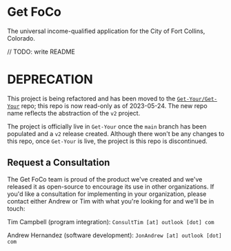 # Get FoCo

The universal income-qualified application for the City of Fort Collins, Colorado.

// TODO: write README

# DEPRECATION

This project is being refactored and has been moved to the [`Get-Your/Get-Your`](https://github.com/Get-Your/Get-Your) repo; this repo is now read-only as of 2023-05-24. The new repo name reflects the abstraction of the `v2` project.

The project is officially live in `Get-Your` once the `main` branch has been populated and a `v2` release created. Although there won't be any changes to this repo, once `Get-Your` is live, the project is this repo is discontinued.

## Request a Consultation

The Get FoCo team is proud of the product we've created and we've released it as open-source to encourage its use in other organizations. If you'd like a consultation for implementing in your organization, please contact either Andrew or Tim with what you're looking for and we'll be in touch:

Tim Campbell (program integration): `ConsultTim [at] outlook [dot] com`

Andrew Hernandez (software development): `JonAndrew [at] outlook [dot] com`